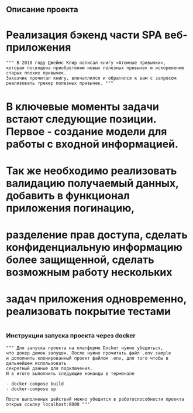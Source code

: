 ## Описание проекта  ##

# Реализация бэкенд части SPA веб-приложения 
    """ В 2018 году Джеймс Клир написал книгу «Атомные привычки»,
    которая посвящена приобретению новых полезных привычек и искоренению старых плохих привычек. 
    Заказчик прочитал книгу, впечатлился и обратился к вам с запросом реализовать трекер полезных привычек. """

# В ключевые моменты задачи встают следующие позиции. Первое - создание модели для работы с входной информацией.

# Так же необходимо реализовать валидацию получаемый данных, добавить в функционал приложения погинацию, 
# разделение прав доступа, сделать конфиденциальную информацию более защищенной, сделать возможным работу нескольких 
# задач приложения одновременно, реализовать покрытие тестами 
#

### Инструкции запуска проекта через docker

    """ Для запуска проекта на платформе Docker нужно убедиться, 
    что докер демон запущен. После нужно прочитать файл .env.sample 
    и дополнить клонированный проект файлом .env, для того чтобы в дальнейшем использовать 
    секретный данные для подключения. 
    И в итоге выполнить следующие команды в терменале
    
    - docker-compose build
    - docker-compose up    

    После выполненых действий можно убедится в работоспособности проекта открыв ссылку localhost:8080 """